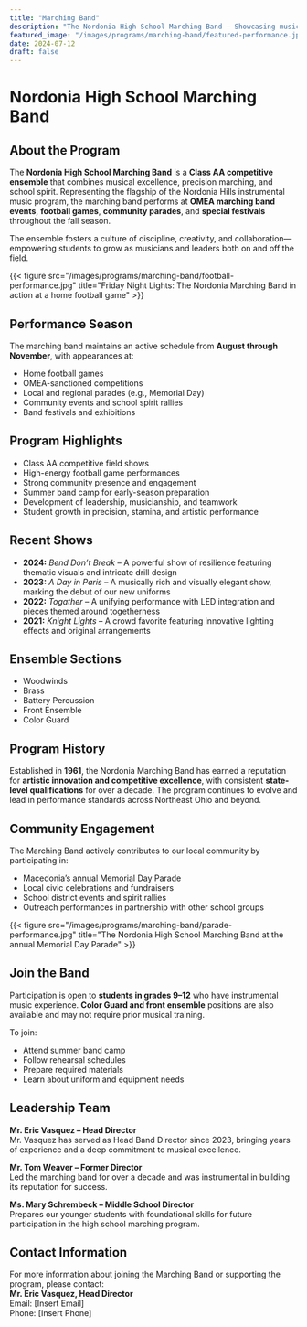 ```yaml
---
title: "Marching Band"
description: "The Nordonia High School Marching Band – Showcasing musical excellence, school spirit, and community pride through dynamic performances"
featured_image: "/images/programs/marching-band/featured-performance.jpg"
date: 2024-07-12
draft: false
---
```


# Nordonia High School Marching Band

## About the Program

The **Nordonia High School Marching Band** is a **Class AA competitive ensemble** that combines musical excellence, precision marching, and school spirit. Representing the flagship of the Nordonia Hills instrumental music program, the marching band performs at **OMEA marching band events**, **football games**, **community parades**, and **special festivals** throughout the fall season.

The ensemble fosters a culture of discipline, creativity, and collaboration—empowering students to grow as musicians and leaders both on and off the field.

{{< figure src="/images/programs/marching-band/football-performance.jpg" title="Friday Night Lights: The Nordonia Marching Band in action at a home football game" >}}

## Performance Season

The marching band maintains an active schedule from **August through November**, with appearances at:
- Home football games
- OMEA-sanctioned competitions
- Local and regional parades (e.g., Memorial Day)
- Community events and school spirit rallies
- Band festivals and exhibitions

## Program Highlights

- Class AA competitive field shows  
- High-energy football game performances  
- Strong community presence and engagement  
- Summer band camp for early-season preparation  
- Development of leadership, musicianship, and teamwork  
- Student growth in precision, stamina, and artistic performance  

## Recent Shows

- **2024:** *Bend Don’t Break* – A powerful show of resilience featuring thematic visuals and intricate drill design  
- **2023:** *A Day in Paris* – A musically rich and visually elegant show, marking the debut of our new uniforms  
- **2022:** *Togather* – A unifying performance with LED integration and pieces themed around togetherness  
- **2021:** *Knight Lights* – A crowd favorite featuring innovative lighting effects and original arrangements  

## Ensemble Sections

- Woodwinds  
- Brass  
- Battery Percussion  
- Front Ensemble  
- Color Guard  

## Program History

Established in **1961**, the Nordonia Marching Band has earned a reputation for **artistic innovation and competitive excellence**, with consistent **state-level qualifications** for over a decade. The program continues to evolve and lead in performance standards across Northeast Ohio and beyond.

## Community Engagement

The Marching Band actively contributes to our local community by participating in:
- Macedonia’s annual Memorial Day Parade  
- Local civic celebrations and fundraisers  
- School district events and spirit rallies  
- Outreach performances in partnership with other school groups

{{< figure src="/images/programs/marching-band/parade-performance.jpg" title="The Nordonia High School Marching Band at the annual Memorial Day Parade" >}}

## Join the Band

Participation is open to **students in grades 9–12** who have instrumental music experience. **Color Guard and front ensemble** positions are also available and may not require prior musical training.

To join:
- Attend summer band camp
- Follow rehearsal schedules
- Prepare required materials
- Learn about uniform and equipment needs

## Leadership Team

**Mr. Eric Vasquez – Head Director**  
Mr. Vasquez has served as Head Band Director since 2023, bringing years of experience and a deep commitment to musical excellence.

**Mr. Tom Weaver – Former Director**  
Led the marching band for over a decade and was instrumental in building its reputation for success.

**Ms. Mary Schrembeck – Middle School Director**  
Prepares our younger students with foundational skills for future participation in the high school marching program.

## Contact Information

For more information about joining the Marching Band or supporting the program, please contact:  
**Mr. Eric Vasquez, Head Director**  
Email: [Insert Email]  
Phone: [Insert Phone]

